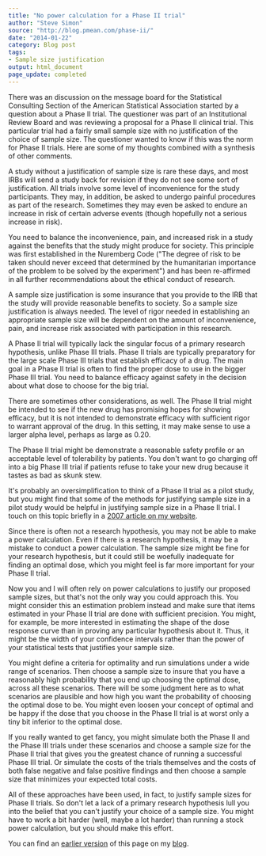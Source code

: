 ```yaml
---
title: "No power calculation for a Phase II trial"
author: "Steve Simon"
source: "http://blog.pmean.com/phase-ii/"
date: "2014-01-22"
category: Blog post
tags:
- Sample size justification
output: html_document
page_update: completed
---
```


There was an discussion on the message board for the Statistical Consulting Section of the American Statistical Association started by a question about a Phase II trial. The questioner was part of an Institutional Review Board and was reviewing a proposal for a Phase II clinical trial. This particular trial had a fairly small sample size with no justification of the choice of sample size. The questioner wanted to know if this was the norm for Phase II trials. Here are some of my thoughts combined with a synthesis of other comments.

<!---More--->

A study without a justification of sample size is rare these days, and most IRBs will send a study back for revision if they do not see some sort of justification. All trials involve some level of inconvenience for the study participants. They may, in addition, be asked to undergo painful procedures as part of the research. Sometimes they may even be asked to endure an increase in risk of certain adverse events (though hopefully not a serious increase in risk).

You need to balance the inconvenience, pain, and increased risk in a study against the benefits that the study might produce for society. This principle was first established in the Nuremberg Code ("The degree of risk to be taken should never exceed that determined by the humanitarian importance of the problem to be solved by the experiment") and has been re-affirmed in all further recommendations about the ethical conduct of research.

A sample size justification is some insurance that you provide to the IRB that the study will provide reasonable benefits to society. So a sample size justification is always needed. The level of rigor needed in establishing an appropriate sample size will be dependent on the amount of inconvenience, pain, and increase risk associated with participation in this research.

A Phase II trial will typically lack the singular focus of a primary research hypothesis, unlike Phase III trials. Phase II trials are typically preparatory for the large scale Phase III trials that establish efficacy of a drug. The main goal in a Phase II trial is often to find the proper dose to use in the bigger Phase III trial. You need to balance efficacy against safety in the decision about what dose to choose for the big trial.

There are sometimes other considerations, as well. The Phase II trial might be intended to see if the new drug has promising hopes for showing efficacy, but it is not intended to demonstrate efficacy with sufficient rigor to warrant approval of the drug. In this setting, it may make sense to use a larger alpha level, perhaps as large as 0.20.

The Phase II trial might be demonstrate a reasonable safety profile or an acceptable level of tolerability by patients. You don't want to go charging off into a big Phase III trial if patients refuse to take your new drug because it tastes as bad as skunk stew.

It's probably an oversimplification to think of a Phase II trial as a pilot study, but you might find that some of the methods for justifying sample size in a pilot study would be helpful in justifying sample size in a Phase II trial. I touch on this topic briefly in a [2007 article on my website][sim3].

Since there is often not a research hypothesis, you may not be able to make a power calculation. Even if there is a research hypothesis, it may be a mistake to conduct a power calculation. The sample size might be fine for your research hypothesis, but it could still be woefully inadequate for finding an optimal dose, which you might feel is far more important for your Phase II trial.

Now you and I will often rely on power calculations to justify our proposed sample sizes, but that's not the only way you could approach this. You might consider this an estimation problem instead and make sure that items estimated in your Phase II trial are done with sufficient precision. You might, for example, be more interested in estimating the shape of the dose response curve than in proving any particular hypothesis about it. Thus, it might be the width of your confidence intervals rather than the power of your statistical tests that justifies your sample size.

You might define a criteria for optimality and run simulations under a wide range of scenarios. Then choose a sample size to insure that you have a reasonably high probability that you end up choosing the optimal dose, across all these scenarios. There will be some judgment here as to what scenarios are plausible and how high you want the probability of choosing the optimal dose to be. You might even loosen your concept of optimal and be happy if the dose that you choose in the Phase II trial is at worst only a tiny bit inferior to the optimal dose.

If you really wanted to get fancy, you might simulate both the Phase II and the Phase III trials under these scenarios and choose a sample size for the Phase II trial that gives you the greatest chance of running a successful Phase III trial. Or simulate the costs of the trials themselves and the costs of both false negative and false positive findings and then choose a sample size that minimizes your expected total costs.

All of these approaches have been used, in fact, to justify sample sizes for Phase II trials. So don't let a lack of a primary research hypothesis lull you into the belief that you can't justify your choice of a sample size. You might have to work a bit harder (well, maybe a lot harder) than running a stock power calculation, but you should make this effort.

You can find an [earlier version][sim1] of this page on my [blog][sim2].

[sim1]: http://blog.pmean.com/phase-ii/
[sim2]: http://blog.pmean.com

[sim3]: http://new.pmean.com/irb-review-pilot.html